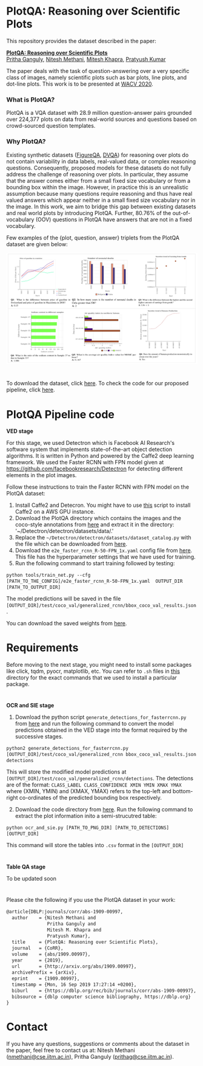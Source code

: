 
# PlotQA: Reasoning over Scientific Plots

<!--
This repository provides the PlotQA dataset which deals with the task of question-answering over a very specific class of images, namely scientific plots such as bar plots, line plots, and dot-line plots. This work is to be presented at <a href="https://wacv20.wacv.net/" target="_blank">WACV 2020</a>.
-->

This repository provides the dataset described in the paper:

**[PlotQA: Reasoning over Scientific Plots](https://arxiv.org/pdf/1909.00997.pdf)**
 <br>
 <a href="https://gangulypritha.github.io/" target="_blank">Pritha Ganguly</a>,
 <a href="https://niteshmethani.github.io/" target="_blank">Nitesh Methani</a>,
 <a href="https://www.cse.iitm.ac.in/~miteshk/" target="_blank">Mitesh Khapra</a>,
 <a href="http://www.cse.iitm.ac.in/~pratyush/" target="_blank">Pratyush Kumar</a>


The paper deals with the task of question-answering over a very specific class of images, namely scientific plots such as bar plots, line plots, and dot-line plots. This work is to be presented at <a href="https://wacv20.wacv.net/" target="_blank">WACV 2020</a>.



### What is PlotQA?
PlotQA is a VQA dataset with 28.9 million question-answer pairs grounded over 224,377 plots on data from real-world sources and questions based on crowd-sourced question templates. 

### Why PlotQA?
Existing synthetic datasets ([FigureQA](https://arxiv.org/pdf/1710.07300.pdf), [DVQA](https://arxiv.org/pdf/1801.08163.pdf)) for reasoning over plots do not contain variability in data labels, real-valued data, or complex reasoning questions. Consequently, proposed models for these datasets do not fully address the challenge of reasoning over plots. In particular, they assume that the answer comes either from a small fixed size vocabulary or from a bounding box within the image. However, in practice this is an unrealistic assumption because many questions require reasoning and thus have real valued answers which appear neither in a small fixed size vocabulary nor in the image. In this work, we aim to bridge this gap between existing datasets and real world plots by introducing PlotQA. Further, 80.76% of the out-of-vocabulary (OOV) questions in PlotQA have answers that are not in a fixed vocabulary.

<!-- To know more about PlotQA, read our full paper [here](https://arxiv.org/pdf/1909.00997.pdf). -->

Few examples of the {plot, question, answer} triplets from the PlotQA dataset are given below:

<p float="center">
	<!--- <img src="images/sample_images.png" width="400" /> --->
	<img src="images/sample_images.png" />
</p>

#

To download the dataset, click [here](https://github.com/NiteshMethani/PlotQA/blob/master/PlotQA_Dataset.md).
To check the code for our proposed pipeline, click [here](https://github.com/NiteshMethani/PlotQA/blob/master/PlotQA_Pipeline.md).

#
# PlotQA Pipeline code
**VED stage**

For this stage, we used Detectron which is Facebook AI Research's software system that implements state-of-the-art object detection algorithms. It is written in Python and powered by the Caffe2 deep learning framework. We used the Faster RCNN with FPN model given at https://github.com/facebookresearch/Detectron for detecting different elements in the plot images.

Follow these instructions to train the Faster RCNN with FPN model on the PlotQA dataset:
1. Install Caffe2 and Detecron. You might have to use [this](https://drive.google.com/file/d/1uk8qqzcvLV7fWQ6EcavVBb0BYXxPGf5U/view?usp=sharing) script to install Caffe2 on a AWS GPU instance.
2. Download the PlotQA directory which contains the images and the coco-style annotations from [here](https://drive.google.com/drive/folders/15bWhzXxAN4WsXn4p37t_GYABb1F52nQw?usp=sharing) and extract it in the directory: '~/Detectron/detectron/datasets/data/.'
3. Replace the `~/Detectron/detectron/datasets/dataset_catalog.py` with the file which can be downloaded from [here](https://drive.google.com/file/d/1rbhiS-Q6-pHyPkdngDRKtZz51f6HA1AZ/view?usp=sharing).
4. Download the `e2e_faster_rcnn_R-50-FPN_1x.yaml` config file from [here](https://drive.google.com/file/d/1uv7EGLeAixkKseZZLBnLTikG2xmXZpRu/view?usp=sharing). This file has the hyperparameter settings that we have used for training.
5. Run the following command to start training followed by testing:
```
python tools/train_net.py --cfg [PATH_TO_THE_CONFIG]/e2e_faster_rcnn_R-50-FPN_1x.yaml  OUTPUT_DIR [PATH_TO_OUTPUT_DIR]
```
The model predictions will be saved in the file `[OUTPUT_DIR]/test/coco_val/generalized_rcnn/bbox_coco_val_results.json`.

You can download the saved weights from [here](https://drive.google.com/drive/folders/1P00jD-WFg_RBissIPmuWEWct3xoM3mgU?usp=sharing).

# Requirements
Before moving to the next stage, you might need to install some packages like click, tqdm, pyocr, matplotlib, etc.
You can refer to `.sh` files in [this](https://drive.google.com/drive/folders/1hDlMCgxmrfiqhuydRT3OnP4Fqp9eyGu-?usp=sharing) directory for the exact commands that we used to install a particular package.

#
**OCR and SIE stage**

1. Download the python script `generate_detections_for_fasterrcnn.py` from [here](https://drive.google.com/file/d/1TQ4F0rDB8tL32wBUdhkAY0ZuuMav1mnR/view?usp=sharing) and run the following command to convert the model predictions obtained in the VED stage into the format required by the successive stages.
```
python2 generate_detections_for_fasterrcnn.py [OUTPUT_DIR]/test/coco_val/generalized_rcnn bbox_coco_val_results.json detections
```
This will store the modified model predictions at `[OUTPUT_DIR]/test/coco_val/generalized_rcnn/detections`. The detections are of the format: `CLASS_LABEL CLASS_CONFIDENCE XMIN YMIN XMAX YMAX` where (XMIN, YMIN) and (XMAX, YMAX) refers to the top-left and bottom-right co-ordinates of the predicted bounding box respectively.

2. Download the code directory from [here](https://drive.google.com/drive/folders/1cuvFdPVUI1IKx25g56mt5F0FeS_ai4XV?usp=sharing). Run the following command to extract the plot information inito a semi-strucutred table:
```
python ocr_and_sie.py [PATH_TO_PNG_DIR] [PATH_TO_DETECTIONS] [OUTPUT_DIR]
```
This command will store the tables into `.csv` format in the `[OUTPUT_DIR]`

#
**Table QA stage**

To be updated soon

#
Please cite the following if you use the PlotQA dataset in your work:
```
@article{DBLP:journals/corr/abs-1909-00997,
  author    = {Nitesh Methani and
               Pritha Ganguly and
               Mitesh M. Khapra and
               Pratyush Kumar},
  title     = {PlotQA: Reasoning over Scientific Plots},
  journal   = {CoRR},
  volume    = {abs/1909.00997},
  year      = {2019},
  url       = {http://arxiv.org/abs/1909.00997},
  archivePrefix = {arXiv},
  eprint    = {1909.00997},
  timestamp = {Mon, 16 Sep 2019 17:27:14 +0200},
  biburl    = {https://dblp.org/rec/bib/journals/corr/abs-1909-00997},
  bibsource = {dblp computer science bibliography, https://dblp.org}
}
```

#
# Contact
If you have any questions, suggestions or comments about the dataset in the paper, feel free to contact us at:
Nitesh Methani (nmethani@cse.iitm.ac.in), Pritha Ganguly (prithag@cse.iitm.ac.in).

<!---
The annotations expand to about 800 MB.

Please cite the following if you use the PlotQA dataset in your work:
```
@inproceedings{kafle2018dvqa,
  title={DVQA: Understanding Data Visualizations via Question Answering},
  author={Kafle, Kushal and Cohen, Scott and Price, Brian and Kanan, Christopher},
  booktitle={CVPR},
  year={2018}
}
```
--->
